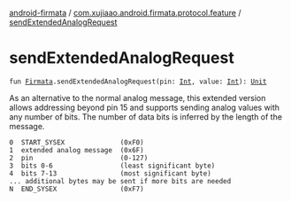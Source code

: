 [android-firmata](../index.md) / [com.xujiaao.android.firmata.protocol.feature](index.md) / [sendExtendedAnalogRequest](./send-extended-analog-request.md)

# sendExtendedAnalogRequest

`fun `[`Firmata`](../com.xujiaao.android.firmata.protocol/-firmata/index.md)`.sendExtendedAnalogRequest(pin: `[`Int`](https://kotlinlang.org/api/latest/jvm/stdlib/kotlin/-int/index.html)`, value: `[`Int`](https://kotlinlang.org/api/latest/jvm/stdlib/kotlin/-int/index.html)`): `[`Unit`](https://kotlinlang.org/api/latest/jvm/stdlib/kotlin/-unit/index.html)

As an alternative to the normal analog message, this extended version allows addressing beyond
pin 15 and supports sending analog values with any number of bits.
The number of data bits is inferred by the length of the message.

```
0  START_SYSEX              (0xF0)
1  extended analog message  (0x6F)
2  pin                      (0-127)
3  bits 0-6                 (least significant byte)
4  bits 7-13                (most significant byte)
... additional bytes may be sent if more bits are needed
N  END_SYSEX                (0xF7)
```


